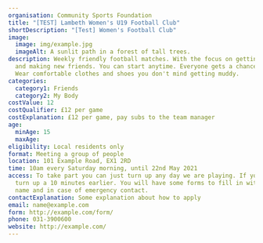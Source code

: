 ```yaml
---
organisation: Community Sports Foundation
title: "[TEST] Lambeth Women's U19 Football Club"
shortDescription: "[Test] Women's Football Club"
image:
  image: img/example.jpg
  imageAlt: A sunlit path in a forest of tall trees.
description: Weekly friendly football matches. With the focus on getting healthy
  and making new friends. You can start anytime. Everyone gets a chance to play.
  Wear comfortable clothes and shoes you don't mind getting muddy.
categories:
  category1: Friends
  category2: My Body
costValue: 12
costQualifier: £12 per game
costExplanation: £12 per game, pay subs to the team manager
age:
  minAge: 15
  maxAge:
eligibility: Local residents only
format: Meeting a group of people
location: 101 Example Road, EX1 2RD
time: 10am every Saturday morning, until 22nd May 2021
access: To take part you can just turn up any day we are playing. If you are new
  turn up a 10 minutes earlier. You will have some forms to fill in with you
  name and in case of emergency contact.
contactExplanation: Some explanation about how to apply
email: name@example.com
form: http://example.com/form/
phone: 031-3900600
website: http://example.com/
---
```

